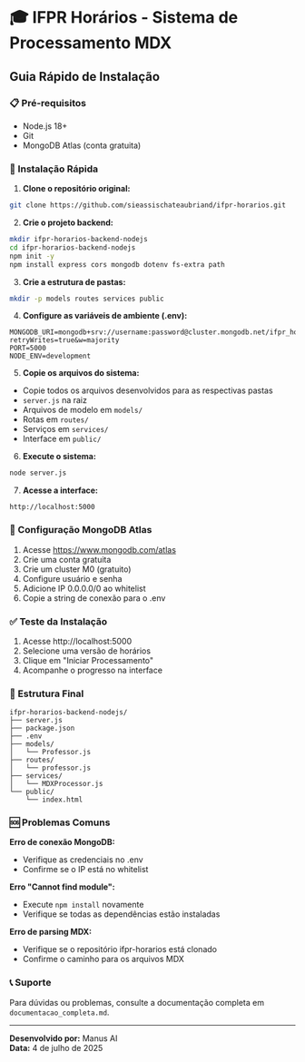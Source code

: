 # 🎓 IFPR Horários - Sistema de Processamento MDX

## Guia Rápido de Instalação

### 📋 Pré-requisitos

- Node.js 18+ 
- Git
- MongoDB Atlas (conta gratuita)

### 🚀 Instalação Rápida

1. **Clone o repositório original:**
```bash
git clone https://github.com/sieassischateaubriand/ifpr-horarios.git
```

2. **Crie o projeto backend:**
```bash
mkdir ifpr-horarios-backend-nodejs
cd ifpr-horarios-backend-nodejs
npm init -y
npm install express cors mongodb dotenv fs-extra path
```

3. **Crie a estrutura de pastas:**
```bash
mkdir -p models routes services public
```

4. **Configure as variáveis de ambiente (.env):**
```env
MONGODB_URI=mongodb+srv://username:password@cluster.mongodb.net/ifpr_horarios?retryWrites=true&w=majority
PORT=5000
NODE_ENV=development
```

5. **Copie os arquivos do sistema:**
- Copie todos os arquivos desenvolvidos para as respectivas pastas
- `server.js` na raiz
- Arquivos de modelo em `models/`
- Rotas em `routes/`
- Serviços em `services/`
- Interface em `public/`

6. **Execute o sistema:**
```bash
node server.js
```

7. **Acesse a interface:**
```
http://localhost:5000
```

### 🔧 Configuração MongoDB Atlas

1. Acesse https://www.mongodb.com/atlas
2. Crie uma conta gratuita
3. Crie um cluster M0 (gratuito)
4. Configure usuário e senha
5. Adicione IP 0.0.0.0/0 ao whitelist
6. Copie a string de conexão para o .env

### ✅ Teste da Instalação

1. Acesse http://localhost:5000
2. Selecione uma versão de horários
3. Clique em "Iniciar Processamento"
4. Acompanhe o progresso na interface

### 📁 Estrutura Final

```
ifpr-horarios-backend-nodejs/
├── server.js
├── package.json
├── .env
├── models/
│   └── Professor.js
├── routes/
│   └── professor.js
├── services/
│   └── MDXProcessor.js
└── public/
    └── index.html
```

### 🆘 Problemas Comuns

**Erro de conexão MongoDB:**
- Verifique as credenciais no .env
- Confirme se o IP está no whitelist

**Erro "Cannot find module":**
- Execute `npm install` novamente
- Verifique se todas as dependências estão instaladas

**Erro de parsing MDX:**
- Verifique se o repositório ifpr-horarios está clonado
- Confirme o caminho para os arquivos MDX

### 📞 Suporte

Para dúvidas ou problemas, consulte a documentação completa em `documentacao_completa.md`.

---
**Desenvolvido por:** Manus AI  
**Data:** 4 de julho de 2025

